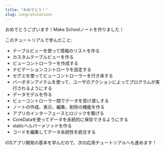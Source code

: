 ```yaml
---
title: "おめでとう！"
slug: congratulations
---
```


おめでとうございます！Make Schoolノートを作りました！

このチュートリアルで学んだこと:

* テーブルビューを使って情報のリストを作る
* カスタムテーブルビューを作る
* ビューコントローラーを作成する
* ナビゲーションコントローラを設定する
* セグエを使ってビューコントローラーを行き来する
* バーボタンアイテムを使って、ユーザのアクションによってプログラムが実行されるようにする
* データモデルを作る
* ビューコントローラー間でデータを受け渡しする
* ノートの作成、表示、編集、削除の機能を作る
* アプリのインターフェースとロジックを繋げる
* CoreDataを使ってデータを永続的に保存できるようにする
* staticヘルパーメソッドを作る
* コードを編集してデータ永続性を統合する

iOSアプリ開発の基本を学んだので、次の応用チュートリアルへも進めます！
